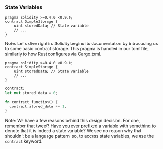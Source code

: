 
### State Variables


```solidity
pragma solidity >=0.4.0 <0.9.0;
contract SimpleStorage {
    uint storedData; // State variable
    // ...
}
```

Note:
Let's dive right in. Solidity begins its documentation by introducing us to some basic contract storage. 
This pragma is handled in our toml file, similarly to how Rust configures via Cargo.toml.


```solidity
pragma solidity >=0.4.0 <0.9.0;
contract SimpleStorage {
    uint storedData; // State variable
    // ...
}
```
```rust
contract;
let mut stored_data = 0;

fn contract_function() { 
  contract.stored_data += 1;
}
```

Note:
We have a few reasons behind this design decision. For one, remember that tweet? Have you ever prefixed a variable with something to denote that it is indeed a state variable?
We see no reason why that shouldn't be a language pattern, so, to access state variables, we use the `contract` keyword.
